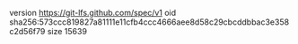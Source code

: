 version https://git-lfs.github.com/spec/v1
oid sha256:573ccc819827a81111e11cfb4ccc4666aee8d58c29cbcddbbac3e358c2d56f79
size 15639
